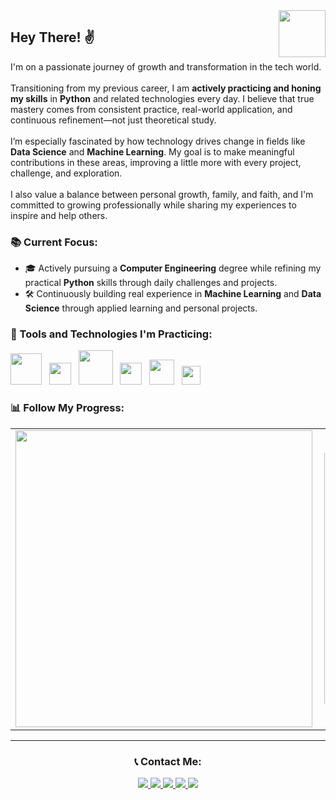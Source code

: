 <!-- PORTFOLIO BADGE -->
<a href="https://arnaldorocha.github.io/portfolio/" alt="Portfolio" target="_blank">
  <img 
    src="https://img.shields.io/badge/-Portfolio-009?style=flat-square&logo=Portfolio&logoColor=white&link" 
    width="75" 
    align="right" 
  />
</a>

<!-- INTRO -->
<h2 align="left">Hey There! ✌</h2>

<p>
  I'm on a passionate journey of growth and transformation in the tech world.
  <br><br>
  Transitioning from my previous career, I am <strong>actively practicing and honing my skills</strong> in <strong>Python</strong> and related technologies every day.
  I believe that true mastery comes from consistent practice, real-world application, and continuous refinement—not just theoretical study.
  <br><br>
  I’m especially fascinated by how technology drives change in fields like <strong>Data Science</strong> and <strong>Machine Learning</strong>.
  My goal is to make meaningful contributions in these areas, improving a little more with every project, challenge, and exploration.
  <br><br>
  I also value a balance between personal growth, family, and faith, and I'm committed to growing professionally while sharing my experiences to inspire and help others.
</p>

<!-- CURRENT FOCUS -->
<h3 align="left">📚 Current Focus:</h3>
<ul>
  <li>🎓 Actively pursuing a <strong>Computer Engineering</strong> degree while refining my practical <strong>Python</strong> skills through daily challenges and projects.</li>
  <li>🛠️ Continuously building real experience in <strong>Machine Learning</strong> and <strong>Data Science</strong> through applied learning and personal projects.</li>
</ul>

<!-- TOOLS & TECHNOLOGIES -->
<h3 align="left">🔧 Tools and Technologies I'm Practicing:</h3>
<p align="left">
  <img src="https://raw.githubusercontent.com/dhanishgajjar/vscode-icons/master/png/default_dark.png" width="50" />
  &nbsp;
  <img src="https://logodownload.org/wp-content/uploads/2016/10/html5-logo-10.png" width="35" />
  &nbsp;
  <img src="https://cdn.freebiesupply.com/logos/large/2x/css3-logo-png-transparent.png" width="55" />
  &nbsp;
  <img src="https://cdn.freelogovectors.net/wp-content/uploads/2020/11/javascript_logo-768x873.png" width="35" />
  &nbsp;
  <img src="https://brandslogos.com/wp-content/uploads/images/large/python-logo.png" width="40" />
  &nbsp;
  <img src="https://static-00.iconduck.com/assets.00/sql-database-generic-icon-1521x2048-d0vdpxpg.png" width="30" />
</p>

<!-- GITHUB STATS -->
<h3 align="left">📊 Follow My Progress:</h3>
<center>
  <table>
    <tr>
      <td>
        <img 
          width="475px" 
          align="left" 
          src="https://github-readme-stats.vercel.app/api?username=arnaldorocha&show_icons=true&title_color=fff&icon_color=79ff97&text_color=9f9f9f&bg_color=151515" 
        />
      </td>
      <td>
        <img 
          width="400px" 
          align="left" 
          src="https://github-readme-stats.vercel.app/api/top-langs/?username=arnaldorocha&hide=html,TSQL,CSS,SCSS&layout=compact&count_private=true&langs_count=8&show_icons=true&title_color=fff&icon_color=79ff97&text_color=9f9f9f&bg_color=151515" 
        />
      </td>        
    </tr>   
  </table>
</center>

<hr>

<!-- CONTACT -->
<h3 align="center">📞 Contact Me:</h3>
<p align="center">
  <a href="http://api.whatsapp.com/send?1=pt_BR&phone=5542988698860" target="_blank">
    <img src="https://img.shields.io/badge/-Whatsapp-4CA143?style=flat-square&logo=whatsapp&logoColor=white" />
  </a>
  <a href="mailto:arnaldorochafilho@gmail.com" target="_blank">
    <img src="https://img.shields.io/badge/-Gmail-c14438?style=flat-square&logo=Gmail&logoColor=white" />
  </a>
  <a href="https://www.linkedin.com/in/arnaldo-rocha-filho-52ba03163/" target="_blank">
    <img src="https://img.shields.io/badge/-LinkedIn-blue?style=flat-square&logo=Linkedin&logoColor=white" />
  </a>
  <a href="https://www.facebook.com/supernaldo/" target="_blank">
    <img src="https://img.shields.io/badge/-Facebook-006?style=flat-square&logo=Facebook&logoColor=white" />
  </a>
  <a href="https://www.instagram.com/arnaldorochafilho" target="_blank">
    <img src="https://img.shields.io/badge/-Instagram-993399?style=flat-square&logo=Instagram&logoColor=white" />
  </a>
</p>

